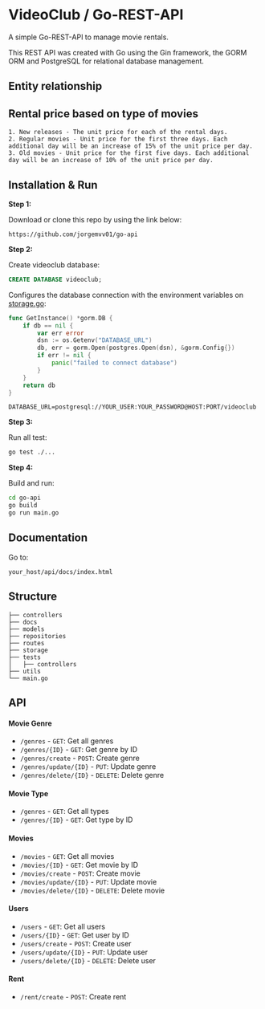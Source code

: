 # VideoClub / Go-REST-API
A simple Go-REST-API to manage movie rentals.

This REST API was created with Go using the Gin framework, the GORM ORM and PostgreSQL for relational database management.

## Entity relationship

## Rental price based on type of movies
```
1. New releases - The unit price for each of the rental days.
2. Regular movies - Unit price for the first three days. Each additional day will be an increase of 15% of the unit price per day.
3. Old movies - Unit price for the first five days. Each additional day will be an increase of 10% of the unit price per day.
```

## Installation & Run
**Step 1:**

Download or clone this repo by using the link below:
```
https://github.com/jorgemvv01/go-api
```

**Step 2:**

Create videoclub database:
```sql
CREATE DATABASE videoclub;
```
Configures the database connection with the environment variables on [storage.go](https://github.com/jorgemvv01/go-api/tree/master/storage/storage.go):
```go
func GetInstance() *gorm.DB {
	if db == nil {
		var err error
		dsn := os.Getenv("DATABASE_URL")
		db, err = gorm.Open(postgres.Open(dsn), &gorm.Config{})
		if err != nil {
			panic("failed to connect database")
		}
	}
	return db
}
```
```
DATABASE_URL=postgresql://YOUR_USER:YOUR_PASSWORD@HOST:PORT/videoclub
```

**Step 3:**

Run all test:
```bash
go test ./...
```

**Step 4:**

Build and run:
```bash
cd go-api
go build
go run main.go
```

## Documentation
Go to:
```
your_host/api/docs/index.html
```

## Structure
```
├── controllers
├── docs
├── models
├── repositories
├── routes
├── storage
├── tests
│   ├── controllers
├── utils
└── main.go
```

## API

#### Movie Genre
* `/genres` - `GET`: Get all genres
* `/genres/{ID}` - `GET`: Get genre by ID
* `/genres/create` - `POST`: Create genre
* `/genres/update/{ID}` - `PUT`: Update genre
* `/genres/delete/{ID}` - `DELETE`: Delete genre

#### Movie Type
* `/genres` - `GET`: Get all types
* `/genres/{ID}` - `GET`: Get type by ID

#### Movies
* `/movies` - `GET`: Get all movies
* `/movies/{ID}` - `GET`: Get movie by ID
* `/movies/create` - `POST`: Create movie
* `/movies/update/{ID}` - `PUT`: Update movie
* `/movies/delete/{ID}` - `DELETE`: Delete movie

#### Users
* `/users` - `GET`: Get all users
* `/users/{ID}` - `GET`: Get user by ID
* `/users/create` - `POST`: Create user
* `/users/update/{ID}` - `PUT`: Update user
* `/users/delete/{ID}` - `DELETE`: Delete user

#### Rent
* `/rent/create` - `POST`: Create rent
